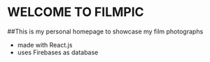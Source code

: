 # WELCOME TO FILMPIC
##This is my personal homepage to showcase my film photographs
- made with React.js 
- uses Firebases as database


